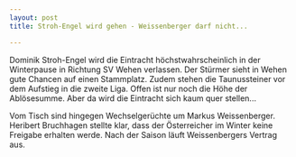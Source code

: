 ```yaml
---
layout: post
title: Stroh-Engel wird gehen - Weissenberger darf nicht...

---
```


Dominik Stroh-Engel wird die Eintracht höchstwahrscheinlich in der Winterpause in Richtung SV Wehen verlassen. Der Stürmer sieht in Wehen gute Chancen auf einen Stammplatz. Zudem stehen die Taunussteiner vor dem Aufstieg in die zweite Liga. Offen ist nur noch die Höhe der Ablösesumme. Aber da wird die Eintracht sich kaum quer stellen...

Vom Tisch sind hingegen Wechselgerüchte um Markus Weissenberger. Heribert Bruchhagen stellte klar, dass der Österreicher im Winter keine Freigabe erhalten werde. Nach der Saison läuft Weissenbergers Vertrag aus.
